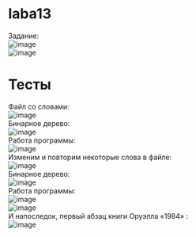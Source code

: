 # laba13
Задание:<br />
![image](https://user-images.githubusercontent.com/80285429/146574127-8b35eea6-426b-499d-b7b0-04109efdab63.png)<br />
![image](https://user-images.githubusercontent.com/80285429/146574156-5908246c-a42c-4e42-b948-e307f7467229.png)<br />
# Тесты
Файл со словами:<br />
![image](https://user-images.githubusercontent.com/80285429/146574333-740c5c18-e0c3-430b-98db-4240c795c117.png)<br />
Бинарное дерево:<br />
![image](https://user-images.githubusercontent.com/80285429/146574439-1dc9406f-7377-4149-a6c2-7d7ad76aa2f5.png)<br />
Работа программы:<br />
![image](https://user-images.githubusercontent.com/80285429/146574481-291a27b1-267d-4a0a-8f2f-fa78e9615c95.png)<br />
Изменим и повторим некоторые слова в файле:<br />
![image](https://user-images.githubusercontent.com/80285429/146574515-3773f5a5-682f-488e-93a1-f2aa44f6ef3c.png)<br />
Бинарное дерево:<br />
![image](https://user-images.githubusercontent.com/80285429/146574564-dd150f18-3e2a-45a9-8077-e4578f756bf3.png)<br />
Работа программы:<br />
![image](https://user-images.githubusercontent.com/80285429/146574599-01ff844e-469a-4f91-99bc-930bf38d81a0.png)<br />
![image](https://user-images.githubusercontent.com/80285429/146574606-b94cb412-b747-4be7-95d2-c9b1cf48743d.png)<br />
И напоследок, первый абзац книги Оруэлла «1984» :<br />
![image](https://user-images.githubusercontent.com/80285429/146574645-2702b1f6-4607-4f43-8dac-02c8857e0832.png)



